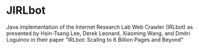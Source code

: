 JIRLbot
=======

Java implementation of the Internet Research Lab Web Crawler (IRLbot) as 
presented by Hsin-Tsang Lee, Derek Leonard, Xiaoming Wang, and Dmitri Loguinov 
in their paper "IRLbot: Scaling to 6 Billion Pages and Beyond"
